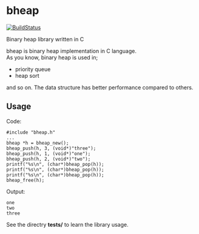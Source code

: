 # bheap
[![BuildStatus](https://travis-ci.org/rk0der/bheap.svg?branch=master)](https://travis-ci.org/rk0der/bheap)

Binary heap library written in C

bheap is binary heap implementation in C language.  
As you know, binary heap is used in;

- priority queue
- heap sort

and so on. The data structure has better performance compared to others.

## Usage

Code:
```
#include "bheap.h"
...
bheap *h = bheap_new();
bheap_push(h, 3, (void*)"three");
bheap_push(h, 1, (void*)"one");
bheap_push(h, 2, (void*)"two");
printf("%s\n", (char*)bheap_pop(h));
printf("%s\n", (char*)bheap_pop(h));
printf("%s\n", (char*)bheap_pop(h));
bheap_free(h);
```

Output:

```
one
two
three
```

See the directry **tests/** to learn the library usage.
